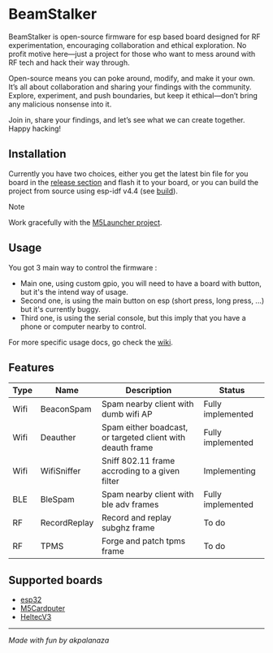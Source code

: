 # BeamStalker

BeamStalker is open-source firmware for esp based board designed for RF experimentation, encouraging collaboration and ethical exploration. No profit motive here—just a project for those who want to mess around with RF tech and hack their way through.

Open-source means you can poke around, modify, and make it your own. It’s all about collaboration and sharing your findings with the community. Explore, experiment, and push boundaries, but keep it ethical—don’t bring any malicious nonsense into it. 

Join in, share your findings, and let’s see what we can create together. Happy hacking!

## Installation

Currently you have two choices, either you get the latest bin file for you board in the [release section](https://github.com/Retr0Kr0dy/BeamStalker/releases) and flash it to your board, or you can build the project from source using esp-idf v4.4 (see [build](https://github.com/Retr0Kr0dy/BeamStalker/wiki/Build)).

> [!NOTE]
> Work gracefully with the [M5Launcher project](https://github.com/bmorcelli/M5Stick-Launcher).

## Usage

You got 3 main way to control the firmware :

- Main one, using custom gpio, you will need to have a board with button, but it's the intend way of usage.
- Second one, is using the main button on esp (short press, long press, ...) but it's currently buggy.
- Third one, is using the serial console, but this imply that you have a phone or computer nearby to control.

For more specific usage docs, go check the [wiki](https://github.com/Retr0Kr0dy/BeamStalker/wiki).

## Features

|Type|Name|Description|Status|
|-|-|-|-|
|Wifi|BeaconSpam|Spam nearby client with dumb wifi AP|Fully implemented|
|Wifi|Deauther|Spam either boadcast, or targeted client with deauth frame|Fully implemented|
|Wifi|WifiSniffer|Sniff 802.11 frame accroding to a given filter|Implementing|
|BLE|BleSpam|Spam nearby client with ble adv frames|Fully implemented|
|RF|RecordReplay|Record and replay subghz frame|To do|
|RF|TPMS|Forge and patch tpms frame|To do|

## Supported boards

- [esp32](https://www.espressif.com/en/products/socs/esp32)
- [M5Cardputer](https://shop.m5stack.com/products/m5stack-cardputer-kit-w-m5stamps3)
- [HeltecV3](https://heltec.org/project/wifi-lora-32-v3/)

---
*Made with fun by akpalanaza*

